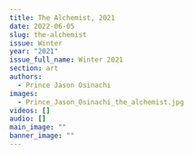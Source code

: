 ```yaml
---
title: The Alchemist, 2021
date: 2022-06-05
slug: the-alchemist
issue: Winter
year: "2021"
issue_full_name: Winter 2021
section: art
authors:
  - Prince Jason Osinachi
images:
  - Prince_Jason_Osinachi_the_alchemist.jpg
videos: []
audio: []
main_image: ""
banner_image: ""
---
```

